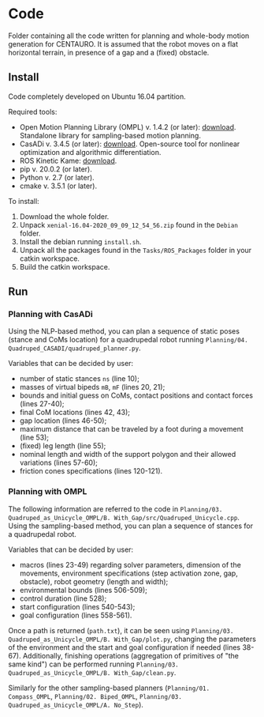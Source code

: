 # Code
Folder containing all the code written for planning and whole-body motion generation for CENTAURO. It is assumed that the robot moves on a flat horizontal terrain, in presence of a gap and a (fixed) obstacle.

## Install
Code completely developed on Ubuntu 16.04 partition. 

Required tools:
- Open Motion Planning Library (OMPL) v. 1.4.2 (or later): [download](https://ompl.kavrakilab.org/download.html). Standalone library for sampling-based motion planning.
- CasADi v. 3.4.5 (or later): [download](https://web.casadi.org/get/). Open-source tool for nonlinear optimization and algorithmic differentiation.
- ROS Kinetic Kame: [download](http://wiki.ros.org/kinetic/Installation). 
- pip v. 20.0.2 (or later).
- Python v. 2.7 (or later).
- cmake v. 3.5.1 (or later).

To install:
1. Download the whole folder.
2. Unpack `xenial-16.04-2020_09_09_12_54_56.zip` found in the `Debian` folder.
3. Install the debian running `install.sh`.
4. Unpack all the packages found in the `Tasks/ROS_Packages` folder in your catkin workspace.
5. Build the catkin workspace.

## Run
### Planning with CasADi
Using the NLP-based method, you can plan a sequence of static poses (stance and CoMs location) for a quadrupedal robot running `Planning/04. Quadruped_CASADI/quadruped_planner.py`.

Variables that can be decided by user:
- number of static stances `ns` (line 10);
- masses of virtual bipeds `mB`, `mF` (lines 20, 21);
- bounds and initial guess on CoMs, contact positions and contact forces (lines 27-40);
- final CoM locations (lines 42, 43);
- gap location (lines 46-50);
- maximum distance that can be traveled by a foot during a movement (line 53);
- (fixed) leg length (line 55);
- nominal length and width of the support polygon and their allowed variations (lines 57-60);
- friction cones specifications (lines 120-121).

### Planning with OMPL
The following information are referred to the code in `Planning/03. Quadruped_as_Unicycle_OMPL/B. With_Gap/src/Quadruped_Unicycle.cpp`. Using the sampling-based method, you can plan a sequence of stances for a quadrupedal robot.

Variables that can be decided by user:
- macros (lines 23-49) regarding solver parameters, dimension of the movements, environment specifications (step activation zone, gap, obstacle), robot geometry (length and width);
- environmental bounds (lines 506-509);
- control duration (line 528);
- start configuration (lines 540-543);
- goal configuration (lines 558-561).

Once a path is returned (`path.txt`), it can be seen using `Planning/03. Quadruped_as_Unicycle_OMPL/B. With_Gap/plot.py`, changing the parameters of the environment and the start and goal configuration if needed (lines 38-67). Additionally, finishing operations (aggregation of primitives of "the same kind") can be performed running `Planning/03. Quadruped_as_Unicycle_OMPL/B. With_Gap/clean.py`.

Similarly for the other sampling-based planners (`Planning/01. Compass_OMPL`, `Planning/02. Biped_OMPL`, `Planning/03. Quadruped_as_Unicycle_OMPL/A. No_Step`).

